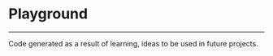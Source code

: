# Playground
-------------------------
Code generated as a result of learning, ideas to be used in future projects.
